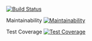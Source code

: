 

[![Build Status](https://travis-ci.org/obasajujoshua31/JoshTravis.svg?branch=develop)](https://travis-ci.org/obasajujoshua31/JoshTravis)


Maintainability
[![Maintainability](https://api.codeclimate.com/v1/badges/4c60c3886c40e48cab1b/maintainability)](https://codeclimate.com/github/obasajujoshua31/JoshTravis/maintainability)

Test Coverage
[![Test Coverage](https://api.codeclimate.com/v1/badges/4c60c3886c40e48cab1b/test_coverage)](https://codeclimate.com/github/obasajujoshua31/JoshTravis/test_coverage)